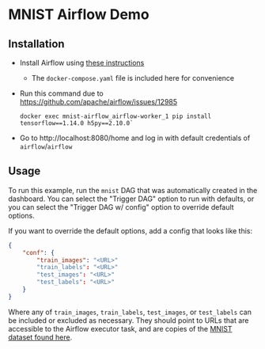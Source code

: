 MNIST Airflow Demo
==================

Installation
------------

- Install Airflow using [these instructions][installation]
  - The `docker-compose.yaml` file is included here for convenience
- Run this command due to https://github.com/apache/airflow/issues/12985

      docker exec mnist-airflow_airflow-worker_1 pip install tensorflow==1.14.0 h5py==2.10.0`

- Go to http://localhost:8080/home and log in with default credentials of
  `airflow`/`airflow`

[installation]: https://airflow.apache.org/docs/apache-airflow/stable/installation/index.html

Usage
-----

To run this example, run the `mnist` DAG that was automatically created in the
dashboard. You can select the "Trigger DAG" option to run with defaults, or you
can select the "Trigger DAG w/ config" option to override default options.

If you want to override the default options, add a config that looks like this:

```json
{
    "conf": {
        "train_images": "<URL>"
        "train_labels": "<URL>"
        "test_images": "<URL>"
        "test_labels": "<URL>"
    }
}
```

Where any of `train_images`, `train_labels`, `test_images`, or `test_labels` can
be included or excluded as necessary. They should point to URLs that are
accessible to the Airflow executor task, and are copies of the [MNIST dataset
found here][mnist].

[mnist]: http://yann.lecun.com/exdb/mnist/

